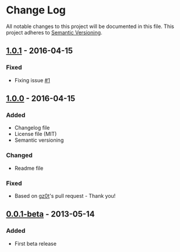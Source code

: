 # Change Log
All notable changes to this project will be documented in this file.
This project adheres to [Semantic Versioning](http://semver.org/).

## [1.0.1] - 2016-04-15
### Fixed
- Fixing issue [#1](https://github.com/drahosistvan/cscartapi/issues/1)


## [1.0.0] - 2016-04-15
### Added
- Changelog file
- License file (MIT)
- Semantic versioning

### Changed
- Readme file

### Fixed
- Based on [gz0t](https://github.com/gz0t)'s pull request - Thank you!

## [0.0.1-beta] - 2013-05-14
### Added
- First beta release 

[1.0.1]: https://github.com/drahosistvan/cscartapi/releases/tag/v1.0.1
[1.0.0]: https://github.com/drahosistvan/cscartapi/releases/tag/v1.0.0
[0.0.1-beta]: https://github.com/drahosistvan/cscartapi/releases/tag/v0.0.1-beta